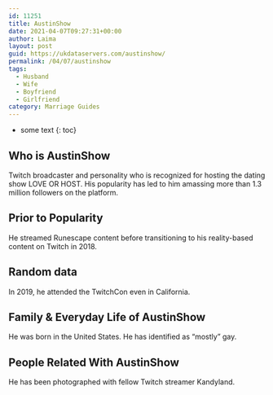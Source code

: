 ```yaml
---
id: 11251
title: AustinShow
date: 2021-04-07T09:27:31+00:00
author: Laima
layout: post
guid: https://ukdataservers.com/austinshow/
permalink: /04/07/austinshow
tags:
  - Husband
  - Wife
  - Boyfriend
  - Girlfriend
category: Marriage Guides
---
```


* some text
{: toc}


## Who is AustinShow
                  
                  
                  
Twitch broadcaster and personality who is recognized for hosting the dating show LOVE OR HOST. His popularity has led to him amassing more than 1.3 million followers on the platform. 
                  
              
            
              
            
                
                
                
## Prior to Popularity
                  
                  
                  
He streamed Runescape content before transitioning to his reality-based content on Twitch in 2018.
                  
              
            
              
            
                
                
                
## Random data
                  
                  
                  
In 2019, he attended the TwitchCon even in California. 
                  
              
            
              
            
                
                
                
## Family & Everyday Life of AustinShow
                  
                  
                  
He was born in the United States. He has identified as &#8220;mostly&#8221; gay.
                  
              
            
              
            
                
                
                
## People Related With AustinShow
                  
                  
                  
He has been photographed with fellow Twitch streamer Kandyland.
                  
              
            
              
            
                
              
            
              
              
            
            
              
            
          
          
          